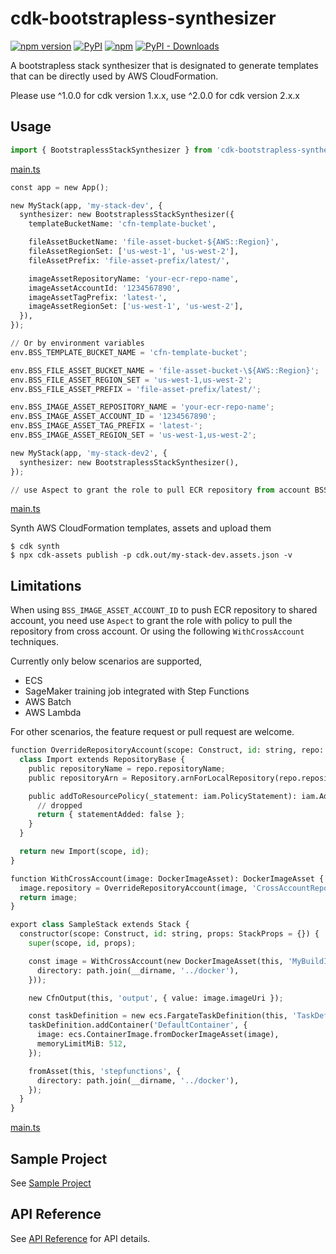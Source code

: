 # cdk-bootstrapless-synthesizer

[![npm version](https://img.shields.io/npm/v/cdk-bootstrapless-synthesizer)](https://www.npmjs.com/package/cdk-bootstrapless-synthesizer)
[![PyPI](https://img.shields.io/pypi/v/cdk-bootstrapless-synthesizer)](https://pypi.org/project/cdk-bootstrapless-synthesizer)
[![npm](https://img.shields.io/npm/dw/cdk-bootstrapless-synthesizer?label=npm%20downloads)](https://www.npmjs.com/package/cdk-bootstrapless-synthesizer)
[![PyPI - Downloads](https://img.shields.io/pypi/dw/cdk-bootstrapless-synthesizer?label=pypi%20downloads)](https://pypi.org/project/cdk-bootstrapless-synthesizer)

A bootstrapless stack synthesizer that is designated to generate templates that can be directly used by AWS CloudFormation.

Please use ^1.0.0 for cdk version 1.x.x, use ^2.0.0 for cdk version 2.x.x

## Usage

```python
import { BootstraplessStackSynthesizer } from 'cdk-bootstrapless-synthesizer';
```

[main.ts](sample/src/main.ts)

```python
const app = new App();

new MyStack(app, 'my-stack-dev', {
  synthesizer: new BootstraplessStackSynthesizer({
    templateBucketName: 'cfn-template-bucket',

    fileAssetBucketName: 'file-asset-bucket-${AWS::Region}',
    fileAssetRegionSet: ['us-west-1', 'us-west-2'],
    fileAssetPrefix: 'file-asset-prefix/latest/',

    imageAssetRepositoryName: 'your-ecr-repo-name',
    imageAssetAccountId: '1234567890',
    imageAssetTagPrefix: 'latest-',
    imageAssetRegionSet: ['us-west-1', 'us-west-2'],
  }),
});

// Or by environment variables
env.BSS_TEMPLATE_BUCKET_NAME = 'cfn-template-bucket';

env.BSS_FILE_ASSET_BUCKET_NAME = 'file-asset-bucket-\${AWS::Region}';
env.BSS_FILE_ASSET_REGION_SET = 'us-west-1,us-west-2';
env.BSS_FILE_ASSET_PREFIX = 'file-asset-prefix/latest/';

env.BSS_IMAGE_ASSET_REPOSITORY_NAME = 'your-ecr-repo-name';
env.BSS_IMAGE_ASSET_ACCOUNT_ID = '1234567890';
env.BSS_IMAGE_ASSET_TAG_PREFIX = 'latest-';
env.BSS_IMAGE_ASSET_REGION_SET = 'us-west-1,us-west-2';

new MyStack(app, 'my-stack-dev2', {
  synthesizer: new BootstraplessStackSynthesizer(),
});

// use Aspect to grant the role to pull ECR repository from account BSS_IMAGE_ASSET_ACCOUNT_ID
```

[main.ts](sample/src/main.ts)

Synth AWS CloudFormation templates, assets and upload them

```shell
$ cdk synth
$ npx cdk-assets publish -p cdk.out/my-stack-dev.assets.json -v
```

## Limitations

When using `BSS_IMAGE_ASSET_ACCOUNT_ID` to push ECR repository to shared account, you need use `Aspect` to grant the role with policy to pull the repository from cross account. Or using the following `WithCrossAccount`  techniques.

Currently only below scenarios are supported,

* ECS
* SageMaker training job integrated with Step Functions
* AWS Batch
* AWS Lambda

For other scenarios, the feature request or pull request are welcome.

```python
function OverrideRepositoryAccount(scope: Construct, id: string, repo: IRepository): IRepository {
  class Import extends RepositoryBase {
    public repositoryName = repo.repositoryName;
    public repositoryArn = Repository.arnForLocalRepository(repo.repositoryName, scope, env.BSS_IMAGE_ASSET_ACCOUNT_ID);

    public addToResourcePolicy(_statement: iam.PolicyStatement): iam.AddToResourcePolicyResult {
      // dropped
      return { statementAdded: false };
    }
  }

  return new Import(scope, id);
}

function WithCrossAccount(image: DockerImageAsset): DockerImageAsset {
  image.repository = OverrideRepositoryAccount(image, 'CrossAccountRepo', image.repository);
  return image;
}

export class SampleStack extends Stack {
  constructor(scope: Construct, id: string, props: StackProps = {}) {
    super(scope, id, props);

    const image = WithCrossAccount(new DockerImageAsset(this, 'MyBuildImage', {
      directory: path.join(__dirname, '../docker'),
    }));

    new CfnOutput(this, 'output', { value: image.imageUri });

    const taskDefinition = new ecs.FargateTaskDefinition(this, 'TaskDef');
    taskDefinition.addContainer('DefaultContainer', {
      image: ecs.ContainerImage.fromDockerImageAsset(image),
      memoryLimitMiB: 512,
    });

    fromAsset(this, 'stepfunctions', {
      directory: path.join(__dirname, '../docker'),
    });
  }
}
```

[main.ts](sample/src/main.ts)

## Sample Project

See [Sample Project](./sample/README.md)

## API Reference

See [API Reference](./API.md) for API details.
